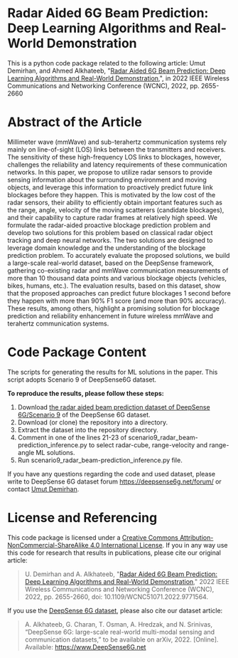 # Radar Aided 6G Beam Prediction: Deep Learning Algorithms and Real-World Demonstration
This is a python code package related to the following article:
Umut Demirhan, and Ahmed Alkhateeb, "[Radar Aided 6G Beam Prediction: Deep Learning Algorithms and Real-World Demonstration](https://ieeexplore.ieee.org/document/9771564),", in 2022 IEEE Wireless Communications and Networking Conference (WCNC), 2022, pp. 2655-2660

# Abstract of the Article
Millimeter wave (mmWave) and sub-terahertz communication systems rely mainly on line-of-sight (LOS) links between the transmitters and receivers. The sensitivity of these high-frequency LOS links to blockages, however, challenges the reliability and latency requirements of these communication networks. In this paper, we propose to utilize radar sensors to provide sensing information about the surrounding environment and moving objects, and leverage this information to proactively predict future link blockages before they happen. This is motivated by the low cost of the radar sensors, their ability to efficiently obtain important features such as the range, angle, velocity of the moving scatterers (candidate blockages), and their capability to capture radar frames at relatively high speed. We formulate the radar-aided proactive blockage prediction problem and develop two solutions for this problem based on classical radar object tracking and deep neural networks. The two solutions are designed to leverage domain knowledge and the understanding of the blockage prediction problem. To accurately evaluate the proposed solutions, we build a large-scale real-world dataset, based on the DeepSense framework, gathering co-existing radar and mmWave communication measurements of more than 10 thousand data points and various blockage objects (vehicles, bikes, humans, etc.). The evaluation results, based on this dataset, show that the proposed approaches can predict future blockages 1 second before they happen with more than 90% F1 score (and more than 90% accuracy). These results, among others, highlight a promising solution for blockage prediction and reliability enhancement in future wireless mmWave and terahertz communication systems.

# Code Package Content 
The scripts for generating the results for ML solutions in the paper. This script adopts Scenario 9 of DeepSense6G dataset.

**To reproduce the results, please follow these steps:**
1. Download [the radar aided beam prediction dataset of DeepSense 6G/Scenario 9](https://deepsense6g.net/radar-aided-beam-prediction/) of the DeepSense 6G dataset.
2. Download (or clone) the repository into a directory.
3. Extract the dataset into the repository directory.
4. Comment in one of the lines 21-23 of scenario9_radar_beam-prediction_inference.py to select radar-cube, range-velocity and range-angle ML solutions.
5. Run scenario9_radar_beam-prediction_inference.py file.

If you have any questions regarding the code and used dataset, please write to DeepSense 6G dataset forum https://deepsense6g.net/forum/ or contact [Umut Demirhan](mailto:udemirhan@asu.edu?subject=[GitHub]%20Source%20Beam%20Prediction).

# License and Referencing
This code package is licensed under a [Creative Commons Attribution-NonCommercial-ShareAlike 4.0 International License](https://creativecommons.org/licenses/by-nc-sa/4.0/). 
If you in any way use this code for research that results in publications, please cite our original article:
> U. Demirhan and A. Alkhateeb, "[Radar Aided 6G Beam Prediction: Deep Learning Algorithms and Real-World Demonstration](https://ieeexplore.ieee.org/document/9771564)," 2022 IEEE Wireless Communications and Networking Conference (WCNC), 2022, pp. 2655-2660, doi: 10.1109/WCNC51071.2022.9771564.

If you use the [DeepSense 6G dataset](www.deepsense6g.net), please also cite our dataset article:
> A. Alkhateeb, G. Charan, T. Osman, A. Hredzak, and N. Srinivas, “DeepSense 6G: large-scale real-world multi-modal sensing and communication datasets,” to be available on arXiv, 2022. [Online]. Available: https://www.DeepSense6G.net
